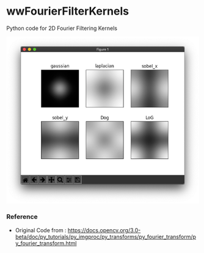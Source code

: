 # wwFourierFilterKernels
Python code for 2D Fourier Filtering Kernels

![Many Filters](https://github.com/bemoregt/wwFourierFilterKernels/blob/master/test.png)

### Reference
- Original Code from : https://docs.opencv.org/3.0-beta/doc/py_tutorials/py_imgproc/py_transforms/py_fourier_transform/py_fourier_transform.html
